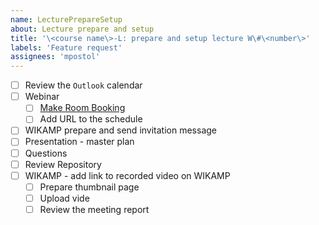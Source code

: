 ```yaml
---
name: LecturePrepareSetup
about: Lecture prepare and setup
title: '\<course name\>-L: prepare and setup lecture W\#\<number\>'
labels: 'Feature request'
assignees: 'mpostol'
---
```


- [ ] Review the `Outlook` calendar
- [ ] Webinar
  - [ ] [Make Room Booking](https://edu.p.lodz.pl/blocks/mrbs/web/day.php?area_id=6&day=14&month=10&year=2020&lang=en)
  - [ ] Add URL to the schedule
- [ ] WIKAMP prepare and send invitation message
- [ ] Presentation - master plan
- [ ] Questions
- [ ] Review Repository
- [ ] WIKAMP - add link to recorded video on WIKAMP
  - [ ] Prepare thumbnail page
  - [ ] Upload vide
  - [ ] Review the meeting report
